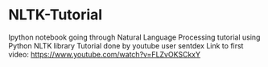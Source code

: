 # NLTK-Tutorial
Ipython notebook going through Natural Language Processing tutorial using Python NLTK library
Tutorial done by youtube user sentdex
Link to first video: https://www.youtube.com/watch?v=FLZvOKSCkxY
